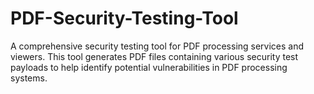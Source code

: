 # PDF-Security-Testing-Tool
A comprehensive security testing tool for PDF processing services and viewers. This tool generates PDF files containing various security test payloads to help identify potential vulnerabilities in PDF processing systems.
